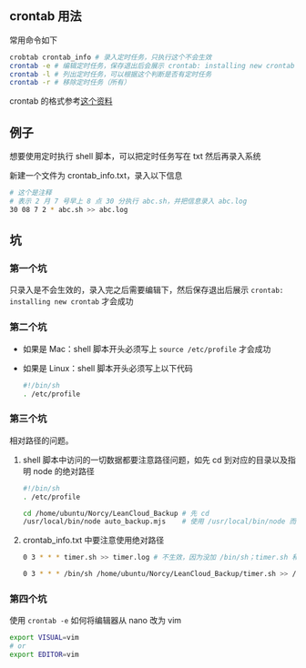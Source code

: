## crontab 用法
常用命令如下

```sh
crobtab crontab_info # 录入定时任务，只执行这个不会生效
crontab -e # 编辑定时任务，保存退出后会展示 crontab: installing new crontab 即为成功
crontab -l # 列出定时任务，可以根据这个判断是否有定时任务
crontab -r # 移除定时任务（所有）
```

crontab 的格式参考[这个资料](https://www.runoob.com/linux/linux-comm-crontab.html)



## 例子
想要使用定时执行 shell 脚本，可以把定时任务写在 txt 然后再录入系统

新建一个文件为 crontab_info.txt，录入以下信息

```sh
# 这个是注释
# 表示 2 月 7 号早上 8 点 30 分执行 abc.sh，并把信息录入 abc.log
30 08 7 2 * abc.sh >> abc.log
```

## 坑
### 第一个坑
只录入是不会生效的，录入完之后需要编辑下，然后保存退出后展示 `crontab: installing new crontab` 才会成功

### 第二个坑

+ 如果是 Mac：shell 脚本开头必须写上 `source /etc/profile` 才会成功
+ 如果是 Linux：shell 脚本开头必须写上以下代码

    ```sh
    #!/bin/sh
    . /etc/profile
    ```

### 第三个坑
相对路径的问题。

1. shell 脚本中访问的一切数据都要注意路径问题，如先 cd 到对应的目录以及指明 node 的绝对路径

    ```sh
    #!/bin/sh
    . /etc/profile

    cd /home/ubuntu/Norcy/LeanCloud_Backup # 先 cd
    /usr/local/bin/node auto_backup.mjs    # 使用 /usr/local/bin/node 而不是 node
    ```

2. crontab_info.txt 中要注意使用绝对路径

    ```sh
    0 3 * * * timer.sh >> timer.log # 不生效，因为没加 /bin/sh；timer.sh 和 timer.log 的路径都是在 ~
    ```

    ```sh
    0 3 * * * /bin/sh /home/ubuntu/Norcy/LeanCloud_Backup/timer.sh >> /home/ubuntu/Norcy/LeanCloud_Backup/timer.log # 建议使用绝对路径
    ```

### 第四个坑
使用 `crontab -e` 如何将编辑器从 nano 改为 vim

```sh
export VISUAL=vim
# or
export EDITOR=vim
```